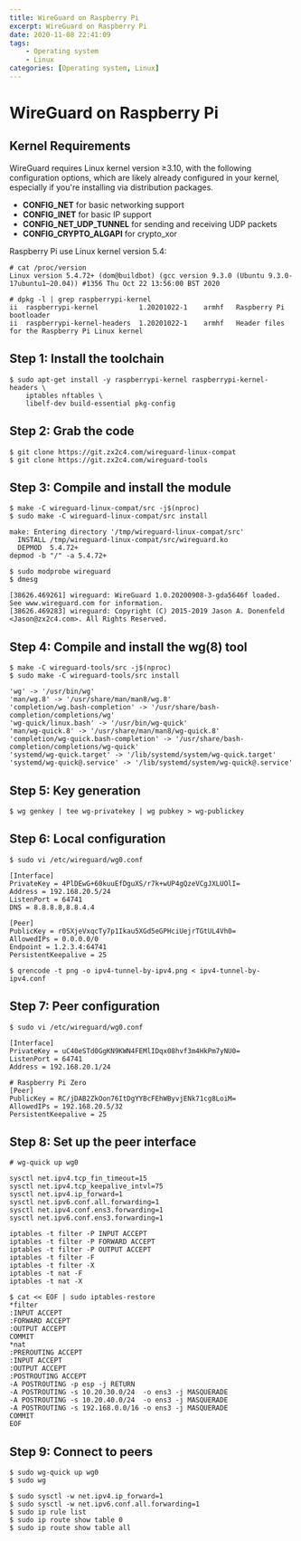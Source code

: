 ```yaml
---
title: WireGuard on Raspberry Pi
excerpt: WireGuard on Raspberry Pi
date: 2020-11-08 22:41:09
tags:
    - Operating system
    - Linux
categories: [Operating system, Linux]
---
```


# WireGuard on Raspberry Pi

## Kernel Requirements

WireGuard requires Linux kernel version ≥3.10, with the following configuration options, which are likely already configured in your kernel, especially if you're installing via distribution packages.

-   **CONFIG_NET** for basic networking support
-   **CONFIG_INET** for basic IP support
-   **CONFIG_NET_UDP_TUNNEL** for sending and receiving UDP packets
-   **CONFIG_CRYPTO_ALGAPI** for crypto_xor

Raspberry Pi use Linux kernel version 5.4:

```shell
# cat /proc/version
Linux version 5.4.72+ (dom@buildbot) (gcc version 9.3.0 (Ubuntu 9.3.0-17ubuntu1~20.04)) #1356 Thu Oct 22 13:56:00 BST 2020

# dpkg -l | grep raspberrypi-kernel
ii  raspberrypi-kernel          1.20201022-1    armhf   Raspberry Pi bootloader
ii  raspberrypi-kernel-headers  1.20201022-1    armhf   Header files for the Raspberry Pi Linux kernel
```

## Step 1: Install the toolchain

```shell
$ sudo apt-get install -y raspberrypi-kernel raspberrypi-kernel-headers \
    iptables nftables \
    libelf-dev build-essential pkg-config
```

## Step 2: Grab the code

```shell
$ git clone https://git.zx2c4.com/wireguard-linux-compat
$ git clone https://git.zx2c4.com/wireguard-tools
```

## Step 3: Compile and install the module

```shell
$ make -C wireguard-linux-compat/src -j$(nproc)
$ sudo make -C wireguard-linux-compat/src install

make: Entering directory '/tmp/wireguard-linux-compat/src'
  INSTALL /tmp/wireguard-linux-compat/src/wireguard.ko
  DEPMOD  5.4.72+
depmod -b "/" -a 5.4.72+

$ sudo modprobe wireguard
$ dmesg

[38626.469261] wireguard: WireGuard 1.0.20200908-3-gda5646f loaded. See www.wireguard.com for information.
[38626.469283] wireguard: Copyright (C) 2015-2019 Jason A. Donenfeld <Jason@zx2c4.com>. All Rights Reserved.
```

## Step 4: Compile and install the wg(8) tool

```shell
$ make -C wireguard-tools/src -j$(nproc)
$ sudo make -C wireguard-tools/src install

'wg' -> '/usr/bin/wg'
'man/wg.8' -> '/usr/share/man/man8/wg.8'
'completion/wg.bash-completion' -> '/usr/share/bash-completion/completions/wg'
'wg-quick/linux.bash' -> '/usr/bin/wg-quick'
'man/wg-quick.8' -> '/usr/share/man/man8/wg-quick.8'
'completion/wg-quick.bash-completion' -> '/usr/share/bash-completion/completions/wg-quick'
'systemd/wg-quick.target' -> '/lib/systemd/system/wg-quick.target'
'systemd/wg-quick@.service' -> '/lib/systemd/system/wg-quick@.service'
```

## Step 5: Key generation

```shell
$ wg genkey | tee wg-privatekey | wg pubkey > wg-publickey
```

## Step 6: Local configuration

```shell
$ sudo vi /etc/wireguard/wg0.conf

[Interface]
PrivateKey = 4PlDEwG+60kuuEfDguXS/r7k+wUP4gQzeVCgJXLUOlI=
Address = 192.168.20.5/24
ListenPort = 64741
DNS = 8.8.8.8,8.8.4.4

[Peer]
PublicKey = r0SXjeVxqcTy7p1Ikau5XGd5eGPHciUejrTGtUL4Vh0=
AllowedIPs = 0.0.0.0/0
Endpoint = 1.2.3.4:64741
PersistentKeepalive = 25

$ qrencode -t png -o ipv4-tunnel-by-ipv4.png < ipv4-tunnel-by-ipv4.conf
```

## Step 7: Peer configuration

```shell
$ sudo vi /etc/wireguard/wg0.conf

[Interface]
PrivateKey = uC40eSTd0GgKN9KWN4FEMlIDqx08hvf3m4HkPm7yNU0=
ListenPort = 64741
Address = 192.168.20.1/24

# Raspberry Pi Zero
[Peer]
PublicKey = RC/jDAB2ZkOon76ItDgYYBcFEhWByvjENk71cg8LoiM=
AllowedIPs = 192.168.20.5/32
PersistentKeepalive = 25
```

## Step 8: Set up the peer interface

```shell
# wg-quick up wg0

sysctl net.ipv4.tcp_fin_timeout=15
sysctl net.ipv4.tcp_keepalive_intvl=75
sysctl net.ipv4.ip_forward=1
sysctl net.ipv6.conf.all.forwarding=1
sysctl net.ipv4.conf.ens3.forwarding=1
sysctl net.ipv6.conf.ens3.forwarding=1

iptables -t filter -P INPUT ACCEPT
iptables -t filter -P FORWARD ACCEPT
iptables -t filter -P OUTPUT ACCEPT
iptables -t filter -F
iptables -t filter -X
iptables -t nat -F
iptables -t nat -X

$ cat << EOF | sudo iptables-restore
*filter
:INPUT ACCEPT
:FORWARD ACCEPT
:OUTPUT ACCEPT
COMMIT
*nat
:PREROUTING ACCEPT
:INPUT ACCEPT
:OUTPUT ACCEPT
:POSTROUTING ACCEPT
-A POSTROUTING -p esp -j RETURN
-A POSTROUTING -s 10.20.30.0/24  -o ens3 -j MASQUERADE
-A POSTROUTING -s 10.20.40.0/24  -o ens3 -j MASQUERADE
-A POSTROUTING -s 192.168.0.0/16 -o ens3 -j MASQUERADE
COMMIT
EOF

```

## Step 9: Connect to peers

```shell
$ sudo wg-quick up wg0
$ sudo wg

$ sudo sysctl -w net.ipv4.ip_forward=1
$ sudo sysctl -w net.ipv6.conf.all.forwarding=1
$ sudo ip rule list
$ sudo ip route show table 0
$ sudo ip route show table all
```
